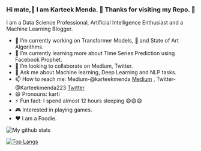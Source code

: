 ### Hi mate,🎈 I am Karteek Menda. 👋 Thanks for visiting my Repo. 🙏 


I am a Data Science Professional, Artificial Intelligence Enthusiast and a Machine Learning Blogger.

- 🔭 I’m currently working on Transformer Models, 🤗 and State of Art Algorithms.
- 🌱 I’m currently learning more about Time Series Prediction using Facebook Prophet.
- 👯 I’m looking to collaborate on Medium, Twitter.
- 💬 Ask me about Machine learning, Deep Learning and NLP tasks.
- 📫 How to reach me: Medium-@karteekmenda
[Medium](https://medium.com/@karteekmenda) ,   Twitter-@Karteekmenda223
[Twitter ](https://twitter.com/Karteekmenda223)
- 😄 Pronouns: karti
- ⚡ Fun fact: I spend almost 12 hours sleeping 😄😄😄
- 🎮 Interested in playing games.
- ❤️ I am a Foodie.

![My github stats](https://github-readme-stats.vercel.app/api?username=KarteekMenda93&show_icons=true&theme=radical)

[![Top Langs](https://github-readme-stats.vercel.app/api/top-langs/?username=KarteekMenda93&layout=compact)](https://github.com/KarteekMenda93/github-readme-stats)
